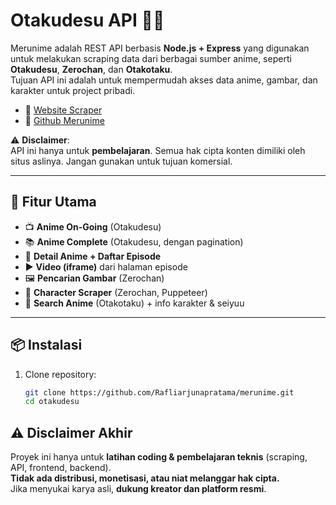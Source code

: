 # Otakudesu API 🎥✨

Merunime adalah REST API berbasis **Node.js + Express** yang digunakan untuk melakukan scraping data dari berbagai sumber anime, seperti **Otakudesu**, **Zerochan**, dan **Otakotaku**.  
Tujuan API ini adalah untuk mempermudah akses data anime, gambar, dan karakter untuk project pribadi.
- 🔗 [Website Scraper](https://otakudesu-apifree.up.railway.app/)  
- 📂 [Github Merunime](https://github.com/Rafliarjunapratama/merunime/)  

⚠️ **Disclaimer**:  
API ini hanya untuk **pembelajaran**. Semua hak cipta konten dimiliki oleh situs aslinya. Jangan gunakan untuk tujuan komersial.

---

## 🚀 Fitur Utama

- 📺 **Anime On-Going** (Otakudesu)
- 📚 **Anime Complete** (Otakudesu, dengan pagination)
- 🔎 **Detail Anime + Daftar Episode**
- ▶️ **Video (iframe)** dari halaman episode
- 🖼️ **Pencarian Gambar** (Zerochan)
- 👤 **Character Scraper** (Zerochan, Puppeteer)
- 🔎 **Search Anime** (Otakotaku) + info karakter & seiyuu

---

## 📦 Instalasi

1. Clone repository:

   ```bash
   git clone https://github.com/Rafliarjunapratama/merunime.git
   cd otakudesu

## ⚠️ Disclaimer Akhir
Proyek ini hanya untuk **latihan coding & pembelajaran teknis** (scraping, API, frontend, backend).  
**Tidak ada distribusi, monetisasi, atau niat melanggar hak cipta.**  
Jika menyukai karya asli, **dukung kreator dan platform resmi**.
